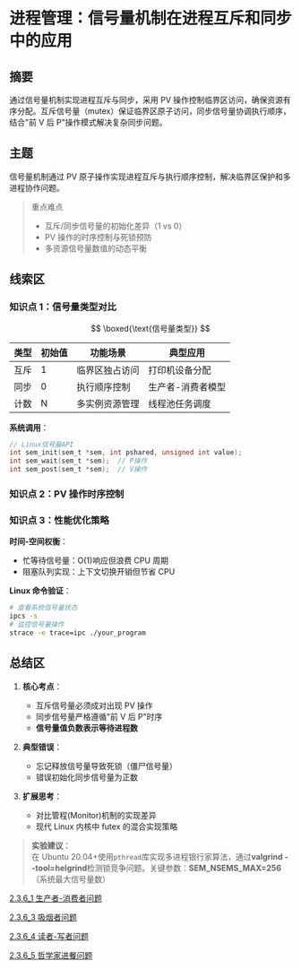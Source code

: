 # 进程管理：信号量机制在进程互斥和同步中的应用

## 摘要

通过信号量机制实现进程互斥与同步，采用 PV 操作控制临界区访问，确保资源有序分配。互斥信号量（mutex）保证临界区原子访问，同步信号量协调执行顺序，结合"前 V 后 P"操作模式解决复杂同步问题。

## 主题

信号量机制通过 PV 原子操作实现进程互斥与执行顺序控制，解决临界区保护和多进程协作问题。

> 重点难点
>
> - 互斥/同步信号量的初始化差异（1 vs 0）
> - PV 操作的时序控制与死锁预防
> - 多资源信号量数值的动态平衡

## 线索区

### 知识点 1：信号量类型对比

$$
\boxed{\text{信号量类型}}
$$

| 类型 | 初始值 | 功能场景 | 典型应用 |
|------|--------|--------------------|-------------------|
| 互斥 | 1 | 临界区独占访问 | 打印机设备分配 |
| 同步 | 0 | 执行顺序控制 | 生产者-消费者模型 |
| 计数 | N | 多实例资源管理 | 线程池任务调度 |

**系统调用**：

```c
// Linux信号量API
int sem_init(sem_t *sem, int pshared, unsigned int value);
int sem_wait(sem_t *sem);  // P操作
int sem_post(sem_t *sem);  // V操作
```

### 知识点 2：PV 操作时序控制

<!-- ```python
# 生产者-消费者同步实现
from threading import Semaphore

mutex = Semaphore(1)    # 缓冲区互斥
empty = Semaphore(10)   # 空槽位计数
full = Semaphore(0)     # 数据项计数

# 生产者
def producer():
    while True:
        item = produce_item()
        empty.acquire()  # P(empty)
        mutex.acquire()
        insert_item(item)
        mutex.release()
        full.release()   # V(full)

# 消费者
def consumer():
    while True:
        full.acquire()   # P(full)
        mutex.acquire()
        item = remove_item()
        mutex.release()
        empty.release()  # V(empty)
        consume_item(item)
``` -->

### 知识点 3：性能优化策略

**时间-空间权衡**：

- 忙等待信号量：O(1)响应但浪费 CPU 周期
- 阻塞队列实现：上下文切换开销但节省 CPU

**Linux 命令验证**：

```bash
# 查看系统信号量状态
ipcs -s
# 监控信号量操作
strace -e trace=ipc ./your_program
```

## 总结区

1. **核心考点**：

   - 互斥信号量必须成对出现 PV 操作
   - 同步信号量严格遵循"前 V 后 P"时序
   - **信号量值负数表示等待进程数**

2. **典型错误**：

   - 忘记释放信号量导致死锁（僵尸信号量）
   - 错误初始化同步信号量为正数

3. **扩展思考**：
   - 对比管程(Monitor)机制的实现差异
   - 现代 Linux 内核中 futex 的混合实现策略

> **实验建议**：  
> 在 Ubuntu 20.04+使用`pthread`库实现多进程银行家算法，通过**valgrind --tool=helgrind**检测锁竞争问题。关键参数：**SEM_NSEMS_MAX=256**（系统最大信号量数）

[2.3.6_1 生产者-消费者问题](2.3.6_1%20生产者-消费者问题.md)

[2.3.6_3 吸烟者问题](2.3.6_3%20吸烟者问题.md)

[2.3.6_4 读者-写者问题](2.3.6_4%20读者-写者问题.md)

[2.3.6_5 哲学家进餐问题](2.3.6_5%20哲学家进餐问题.md)
